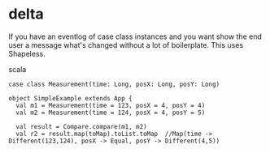 # delta
If you have an eventlog of case class instances and you want show the end user a message what's changed without a lot of boilerplate. This uses Shapeless.

scala
```
case class Measurement(time: Long, posX: Long, posY: Long)

object SimpleExample extends App {
  val m1 = Measurement(time = 123, posX = 4, posY = 4)
  val m2 = Measurement(time = 124, posX = 4, posY = 5)

  val result = Compare.compare(m1, m2)
  val r2 = result.map(toMap).toList.toMap  //Map(time -> Different(123,124), posX -> Equal, posY -> Different(4,5))
```
